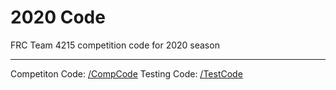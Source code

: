 # 2020 Code
FRC Team 4215 competition code for 2020 season
****
Competiton Code: [/CompCode](./CompCode)
Testing Code: [/TestCode](./TestCode)
